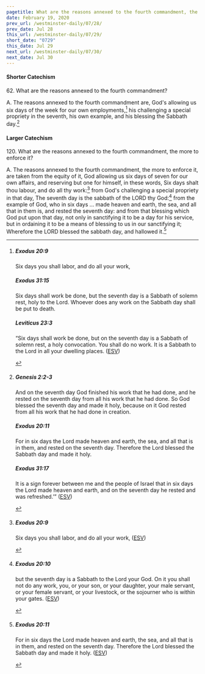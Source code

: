 ```yaml
---
pagetitle: What are the reasons annexed to the fourth commandment, the more to enforce it?
date: February 19, 2020
prev_url: /westminster-daily/07/28/
prev_date: Jul 28
this_url: /westminster-daily/07/29/
short_date: "0729"
this_date: Jul 29
next_url: /westminster-daily/07/30/
next_date: Jul 30
---
```


#### Shorter Catechism

<span class="q">62.</span> What are the reasons annexed to the fourth commandment?

<span class="q">A.</span> The reasons annexed to the fourth commandment are, God's allowing us six days of the week for our own employments,[^fnref:wsc1] his challenging a special propriety in the seventh, his own example, and his blessing the Sabbath day.[^fnref:wsc2]


[^fnref:wsc1]: <div class="esv"><h5>Exodus 20:9</h5> <div class="esv-text"><p id="p02020009.01-1">Six days you shall labor, and do all your work,</p> </div><h5>Exodus 31:15</h5> <div class="esv-text"><p id="p02031015.01-2">Six days shall work be done, but the seventh day is a Sabbath of solemn rest, holy to the <span class="small-caps">Lord</span>. Whoever does any work on the Sabbath day shall be put to death.</p> </div><h5>Leviticus 23:3</h5> <div class="esv-text"> <p id="p03023003.03-3">&#8220;Six days shall work be done, but on the seventh day is a Sabbath of solemn rest, a holy convocation. You shall do no work. It is a Sabbath to the <span class="small-caps">Lord</span> in all your dwelling places.  (<a href="http://www.esv.org" class="copyright">ESV</a>)</p> </div> </div>

[^fnref:wsc2]: <div class="esv"><h5>Genesis 2:2-3</h5> <div class="esv-text"><p id="p01002002.01-1">And on the seventh day God finished his work that he had done, and he rested on the seventh day from all his work that he had done. So God blessed the seventh day and made it holy, because on it God rested from all his work that he had done in creation.</p> </div><h5>Exodus 20:11</h5> <div class="esv-text"><p id="p02020011.01-2">For in six days the <span class="small-caps">Lord</span> made heaven and earth, the sea, and all that is in them, and rested on the seventh day. Therefore the <span class="small-caps">Lord</span> blessed the Sabbath day and made it holy.</p> </div><h5>Exodus 31:17</h5> <div class="esv-text"><p id="p02031017.01-3">It is a sign forever between me and the people of Israel that in six days the <span class="small-caps">Lord</span> made heaven and earth, and on the seventh day he rested and was refreshed.&#8217;&#8221;  (<a href="http://www.esv.org" class="copyright">ESV</a>)</p> </div> </div>


#### Larger Catechism

<span class="q">120.</span> What are the reasons annexed to the fourth commandment, the more to enforce it?

<span class="q">A.</span> The reasons annexed to the fourth commandment, the more to enforce it, are taken from the equity of it, God allowing us six days of seven for our own affairs, and reserving but one for himself, in these words, Six days shalt thou labour, and do all thy work:[^fnref:wlc1] from God's challenging a special propriety in that day, The seventh day is the sabbath of the LORD thy God:[^fnref:wlc2] from the example of God, who in six days ... made heaven and earth, the sea, and all that in them is, and rested the seventh day: and from that blessing which God put upon that day, not only in sanctifying it to be a day for his service, but in ordaining it to be a means of blessing to us in our sanctifying it; Wherefore the LORD blessed the sabbath day, and hallowed it.[^fnref:wlc3]


[^fnref:wlc1]: <div class="esv"><h5>Exodus 20:9</h5> <div class="esv-text"><p id="p02020009.01-1">Six days you shall labor, and do all your work,  (<a href="http://www.esv.org" class="copyright">ESV</a>)</p> </div> </div>

[^fnref:wlc2]: <div class="esv"><h5>Exodus 20:10</h5> <div class="esv-text"><p id="p02020010.01-1">but the seventh day is a Sabbath to the <span class="small-caps">Lord</span> your God. On it you shall not do any work, you, or your son, or your daughter, your male servant, or your female servant, or your livestock, or the sojourner who is within your gates.  (<a href="http://www.esv.org" class="copyright">ESV</a>)</p> </div> </div>

[^fnref:wlc3]: <div class="esv"><h5>Exodus 20:11</h5> <div class="esv-text"><p id="p02020011.01-1">For in six days the <span class="small-caps">Lord</span> made heaven and earth, the sea, and all that is in them, and rested on the seventh day. Therefore the <span class="small-caps">Lord</span> blessed the Sabbath day and made it holy.  (<a href="http://www.esv.org" class="copyright">ESV</a>)</p> </div> </div>

